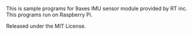 This is sample programs for 9axes IMU sensor module provided by RT inc.
This programs run on Raspberry Pi.


Released under the MIT License.
